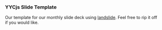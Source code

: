 ### YYCjs Slide Template

Our template for our monthly slide deck using [landslide](https://github.com/adamzap/landslide). Feel free to rip it off if you would like.